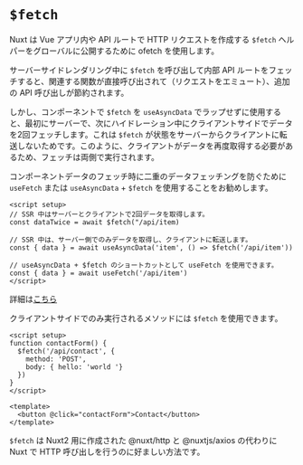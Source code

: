 # `$fetch`
Nuxt は Vue アプリ内や API ルートで HTTP リクエストを作成する `$fetch` ヘルパーをグローバルに公開するために ofetch を使用します。

サーバーサイドレンダリング中に `$fetch` を呼び出して内部 API ルートをフェッチすると、関連する関数が直接呼び出されて（リクエストをエミュート）、追加の API 呼び出しが節約されます。

しかし、コンポーネントで `$fetch` を `useAsyncData` でラップせずに使用すると、最初にサーバーで、次にハイドレーション中にクライアントサイドでデータを2回フェッチします。これは `$fetch` が状態をサーバーからクライアントに転送しないためです。このように、クライアントがデータを再度取得する必要があるため、フェッチは両側で実行されます。

コンポーネントデータのフェッチ時に二重のデータフェッチングを防ぐために `useFetch` または `useAsyncData` + `$fetch` を使用することをお勧めします。

```Vue
<script setup>
// SSR 中はサーバーとクライアントで2回データを取得します。
const dataTwice = await $fetch("/api/item)

// SSR 中は、サーバー側でのみデータを取得し、クライアントに転送します。
const { data } = await useAsyncData('item', () => $fetch('/api/item'))

// useAsyncData + $fetch のショートカットとして useFetch を使用できます。
const { data } = await useFetch('/api/item')
</script>
```

詳細は[こちら](https://nuxt.com/docs/getting-started/data-fetching)

クライアントサイドでのみ実行されるメソッドには `$fetch` を使用できます。

```Vue
<script setup>
function contactForm() {
  $fetch('/api/contact', {
    method: 'POST',
    body: { hello: 'world '}
  })
}
</script>

<template>
  <button @click="contactForm">Contact</button>
</template>
```

`$fetch` は Nuxt2 用に作成された @nuxt/http と @nuxtjs/axios の代わりに Nuxt で HTTP 呼び出しを行うのに好ましい方法です。